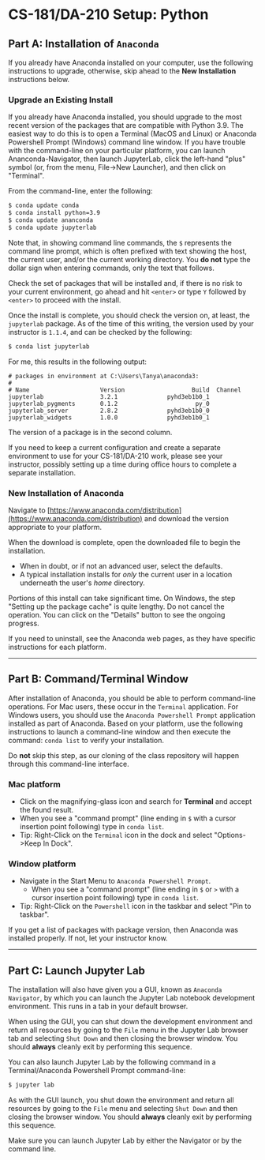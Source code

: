 # CS-181/DA-210 Setup: Python

## Part A: Installation of `Anaconda`

If you already have Anaconda installed on your computer, use the following instructions to upgrade, otherwise, skip ahead to the **New Installation** instructions below.

### Upgrade an Existing Install

If you already have Anaconda installed, you should upgrade to the most recent version of the packages that are compatible with Python 3.9.  The easiest way to do this is to open a Terminal (MacOS and Linux) or Anaconda Powershell Prompt (Windows) command line window. If you have trouble with the command-line on your particular platform, you can launch Ananconda-Navigator, then launch JupyterLab, click the left-hand "plus" symbol (or, from the menu, File->New Launcher), and then click on "Terminal".

From the command-line, enter the following:
```bash
$ conda update conda
$ conda install python=3.9
$ conda update ananconda
$ conda update jupyterlab
```

Note that, in showing command line commands, the `$` represents the command line prompt, which is often prefixed with text showing the host, the current user, and/or the current working directory.  You **do not** type the dollar sign when entering commands, only the text that follows.

Check the set of packages that will be installed and, if there is no risk to your current environment, go ahead and hit `<enter>` or type `Y` followed by `<enter>` to proceed with the install.

Once the install is complete, you should check the version on, at least, the `jupyterlab` package.  As of the time of this writing, the version used by your instructor is `1.1.4`, and can be checked by the following:

```bash
$ conda list jupyterlab
```

For me, this results in the following output:
```
# packages in environment at C:\Users\Tanya\anaconda3:
#
# Name                    Version                   Build  Channel
jupyterlab                3.2.1              pyhd3eb1b0_1
jupyterlab_pygments       0.1.2                      py_0
jupyterlab_server         2.8.2              pyhd3eb1b0_0
jupyterlab_widgets        1.0.0              pyhd3eb1b0_1
```
The version of a package is in the second column.

If you need to keep a current configuration and create a separate environment to use for your CS-181/DA-210 work, please see your instructor, possibly setting up a time during office hours to complete a separate installation.

### New Installation of Anaconda

Navigate to [https://www.anaconda.com/distribution](https://www.anaconda.com/distribution) and download the version appropriate to your platform.

When the download is complete, open the downloaded file to begin the installation.

- When in doubt, or if not an advanced user, select the defaults.
- A typical installation installs for *only* the current user in a location underneath the user's *home* directory.

Portions of this install can take significant time.  On Windows, the step "Setting up the package cache" is quite lengthy.  Do not cancel the operation.  You can click on the "Details" button to see the ongoing progress.

If you need to uninstall, see the Anaconda web pages, as they have specific instructions for each platform.

---

## Part B: Command/Terminal Window

After installation of Anaconda, you should be able to perform command-line operations.  For Mac users, these occur in the `Terminal` application.  For Windows users, you should use the `Anaconda Powershell Prompt` application installed as part of Anaconda.  Based on your platform, use the following instructions to launch a command-line window and then execute the command: `conda list` to verify your installation.

Do **not** skip this step, as our cloning of the class repository will happen through this command-line interface.

### Mac platform

- Click on the magnifying-glass icon and search for **Terminal** and accept the found result.
- When you see a "command prompt" (line ending in `$` with a cursor insertion point following) type in `conda list`.
- Tip: Right-Click on the `Terminal` icon in the dock and select "Options->Keep In Dock".

### Window platform
- Navigate in the Start Menu to `Anaconda Powershell Prompt`.
  - When you see a "command prompt" (line ending in `$` or `>` with a cursor insertion point following) type in `conda list`.
- Tip: Right-Click on the `Powershell` icon in the taskbar and select "Pin to taskbar".

If you get a list of packages with package version, then Anaconda was installed properly.  If not, let your instructor know.

---

## Part C: Launch Jupyter Lab

The installation will also have given you a GUI, known as `Anaconda Navigator`, by which you can launch the Jupyter Lab notebook development environment.  This runs in a tab in your default browser.

When using the GUI, you can shut down the development environment and return all resources by going to the `File` menu in the Jupyter Lab browser tab and selecting `Shut Down` and then closing the browser window.  You should **always** cleanly exit by performing this sequence.

You can also launch Jupyter Lab by the following command in a Terminal/Anaconda Powershell Prompt command-line:
```bash
$ jupyter lab
```
As with the GUI launch, you shut down the environment and return all resources by going to the `File` menu and selecting `Shut Down` and then closing the browser window.  You should **always** cleanly exit by performing this sequence.

Make sure you can launch Jupyter Lab by either the Navigator or by the command line.